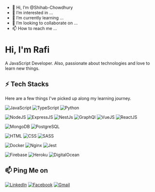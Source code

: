 - 👋 Hi, I’m @Shihab-Chowdhury
- 👀 I’m interested in ...
- 🌱 I’m currently learning ...
- 💞️ I’m looking to collaborate on ...
- 📫 How to reach me ...

<!---
Shihab-Chowdhury/Shihab-Chowdhury is a ✨ special ✨ repository because its `README.md` (this file) appears on your GitHub profile.
You can click the Preview link to take a look at your changes.
--->

# Hi, I'm Rafi

A JavaScript Developer. Also, passionate about technologies and love to learn new things.


## ⚡ Tech Stacks

Here are a few things I've picked up along my learning journey.


  ![JavaScript](https://img.shields.io/badge/JavaScript-F7DF1E?style=for-the-badge&logo=javascript&logoColor=black) ![TypeScript](https://img.shields.io/badge/TypeScript-007ACC?style=for-the-badge&logo=typescript&logoColor=white) ![Python](https://img.shields.io/badge/python-3670A0?style=for-the-badge&logo=python&logoColor=ffdd54)
  
![NodeJS](https://img.shields.io/badge/Node.js-43853D?style=for-the-badge&logo=node.js&logoColor=white) ![ExpressJS](https://img.shields.io/badge/Express.js-404D59?style=for-the-badge) ![NestJs](https://img.shields.io/badge/nestjs-E0234E?style=for-the-badge&logo=nestjs&logoColor=white) ![GraphQl](https://img.shields.io/badge/GraphQl-E10098?style=for-the-badge&logo=graphql&logoColor=white) ![VueJS](https://img.shields.io/badge/Vue.js-35495E?style=for-the-badge&logo=vue.js&logoColor=4FC08D) ![ReactJS](https://img.shields.io/badge/React-20232A?style=for-the-badge&logo=react&logoColor=61DAFB)

 ![MongoDB](https://img.shields.io/badge/MongoDB-4EA94B?style=for-the-badge&logo=mongodb&logoColor=white) ![PostgreSQL](https://img.shields.io/badge/PostgreSQL-316192?style=for-the-badge&logo=postgresql&logoColor=white) 
 
 ![HTML](https://img.shields.io/badge/HTML5-E34F26?style=for-the-badge&logo=html5&logoColor=white) ![CSS](https://img.shields.io/badge/CSS-239120?&style=for-the-badge&logo=css3&logoColor=white) ![SASS](https://img.shields.io/badge/Sass-CC6699?style=for-the-badge&logo=sass&logoColor=white)

 ![Docker](https://img.shields.io/badge/docker%20-%230db7ed.svg?&style=for-the-badge&logo=docker&logoColor=white) ![Nginx](https://img.shields.io/badge/nginx-%23009639.svg?style=for-the-badge&logo=nginx&logoColor=white) ![Jest](https://img.shields.io/badge/-jest-%23C21325?style=for-the-badge&logo=jest&logoColor=white)
 
 ![Firebase](https://img.shields.io/badge/firebase-%23039BE5.svg?style=for-the-badge&logo=firebase) ![Heroku](https://img.shields.io/badge/heroku-%23430098.svg?style=for-the-badge&logo=heroku&logoColor=white) ![DigitalOcean](https://img.shields.io/badge/DigitalOcean-%230167ff.svg?style=for-the-badge&logo=digitalOcean&logoColor=white)


## 📫 Ping Me on
[![LinkedIn](https://img.shields.io/badge/LinkedIn-0077B5?style=for-the-badge&logo=linkedin&logoColor=white)](https://in.linkedin.com/in/rafi0x) 
[![Facebook](https://img.shields.io/badge/Facebook-%231877F2.svg?style=for-the-badge&logo=Facebook&logoColor=white)](https://facebook.com/rafiul.awal.rafi) 
[![Gmail](https://img.shields.io/badge/Gmail-D14836?style=for-the-badge&logo=gmail&logoColor=white)](mailto:rafiulawal.r@gmail.com)

